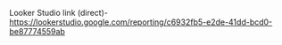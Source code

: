 Looker Studio link (direct)- https://lookerstudio.google.com/reporting/c6932fb5-e2de-41dd-bcd0-be87774559ab
